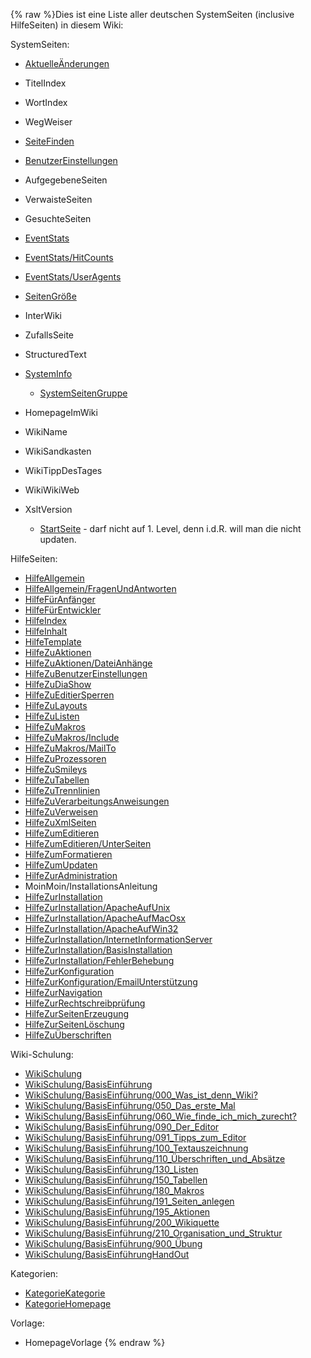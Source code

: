 {% raw %}Dies ist eine Liste aller deutschen SystemSeiten (inclusive HilfeSeiten)
in diesem Wiki:

SystemSeiten:

- [AktuelleÄnderungen](/Aktuelle%C3%84nderungen)
- TitelIndex
- WortIndex
- WegWeiser
- [SeiteFinden](https://blog.inductorsoftware.com/docsproto/missing/SeiteFinden)
- [BenutzerEinstellungen](https://blog.inductorsoftware.com/docsproto/missing/BenutzerEinstellungen)
- AufgegebeneSeiten
- VerwaisteSeiten
- GesuchteSeiten
- [EventStats](https://blog.inductorsoftware.com/docsproto/missing/EventStats)
- [EventStats/HitCounts](https://blog.inductorsoftware.com/docsproto/missing/EventStats_HitCounts)
- [EventStats/UserAgents](https://blog.inductorsoftware.com/docsproto/missing/EventStats_UserAgents)
- [SeitenGröße](/SeitenGr%C3%B6%C3%9Fe)
- InterWiki
- ZufallsSeite
- StructuredText
- [SystemInfo](https://blog.inductorsoftware.com/docsproto/missing/SystemInfo)
  
  - [SystemSeitenGruppe](/SystemSeitenGruppe)
- HomepageImWiki
- WikiName
- WikiSandkasten
- WikiTippDesTages
- WikiWikiWeb
- XsltVersion
  
  - [StartSeite](https://blog.inductorsoftware.com/docsproto/missing/StartSeite) - darf nicht auf 1. Level, denn i.d.R.
will man die nicht updaten.

HilfeSeiten:

- [HilfeAllgemein](/HilfeAllgemein)
- [HilfeAllgemein/FragenUndAntworten](/HilfeAllgemein/FragenUndAntworten)
- [HilfeFürAnfänger](/HilfeF%C3%BCrAnf%C3%A4nger)
- [HilfeFürEntwickler](/HilfeF%C3%BCrEntwickler)
- [HilfeIndex](/HilfeIndex)
- [HilfeInhalt](/HilfeInhalt)
- [HilfeTemplate](/HilfeTemplate)
- [HilfeZuAktionen](/HilfeZuAktionen)
- [HilfeZuAktionen/DateiAnhänge](/HilfeZuAktionen/DateiAnh%C3%A4nge)
- [HilfeZuBenutzerEinstellungen](/HilfeZuBenutzerEinstellungen)
- [HilfeZuDiaShow](/HilfeZuDiaShow)
- [HilfeZuEditierSperren](/HilfeZuEditierSperren)
- [HilfeZuLayouts](/HilfeZuLayouts)
- [HilfeZuListen](/HilfeZuListen)
- [HilfeZuMakros](/HilfeZuMakros)
- [HilfeZuMakros/Include](/HilfeZuMakros/Include)
- [HilfeZuMakros/MailTo](/HilfeZuMakros/MailTo)
- [HilfeZuProzessoren](/HilfeZuProzessoren)
- [HilfeZuSmileys](/HilfeZuSmileys)
- [HilfeZuTabellen](/HilfeZuTabellen)
- [HilfeZuTrennlinien](/HilfeZuTrennlinien)
- [HilfeZuVerarbeitungsAnweisungen](/HilfeZuVerarbeitungsAnweisungen)
- [HilfeZuVerweisen](/HilfeZuVerweisen)
- [HilfeZuXmlSeiten](/HilfeZuXmlSeiten)
- [HilfeZumEditieren](/HilfeZumEditieren)
- [HilfeZumEditieren/UnterSeiten](/HilfeZumEditieren/UnterSeiten)
- [HilfeZumFormatieren](/HilfeZumFormatieren)
- [HilfeZumUpdaten](/HilfeZumUpdaten)
- [HilfeZurAdministration](/HilfeZurAdministration)
- MoinMoin/InstallationsAnleitung
- [HilfeZurInstallation](/HilfeZurInstallation)
- [HilfeZurInstallation/ApacheAufUnix](/HilfeZurInstallation/ApacheAufUnix)
- [HilfeZurInstallation/ApacheAufMacOsx](/HilfeZurInstallation/ApacheAufMacOsx)
- [HilfeZurInstallation/ApacheAufWin32](/HilfeZurInstallation/ApacheAufWin32)
- [HilfeZurInstallation/InternetInformationServer](/HilfeZurInstallation/InternetInformationServer)
- [HilfeZurInstallation/BasisInstallation](/HilfeZurInstallation/BasisInstallation)
- [HilfeZurInstallation/FehlerBehebung](/HilfeZurInstallation/FehlerBehebung)
- [HilfeZurKonfiguration](/HilfeZurKonfiguration)
- [HilfeZurKonfiguration/EmailUnterstützung](/HilfeZurKonfiguration/EmailUnterst%C3%BCtzung)
- [HilfeZurNavigation](/HilfeZurNavigation)
- [HilfeZurRechtschreibprüfung](/HilfeZurRechtschreibpr%C3%BCfung)
- [HilfeZurSeitenErzeugung](/HilfeZurSeitenErzeugung)
- [HilfeZurSeitenLöschung](/HilfeZurSeitenL%C3%B6schung)
- [HilfeZuÜberschriften](/HilfeZu%C3%9Cberschriften)

Wiki-Schulung:

- [WikiSchulung](/WikiSchulung)
- [WikiSchulung/BasisEinführung](/WikiSchulung/BasisEinf%C3%BChrung)
- [WikiSchulung/BasisEinführung/000\_Was\_ist\_denn\_Wiki?](/WikiSchulung/BasisEinf%C3%BChrung/000_Was_ist_denn_Wiki%3F)
- [WikiSchulung/BasisEinführung/050\_Das\_erste\_Mal](/WikiSchulung/BasisEinf%C3%BChrung/050_Das_erste_Mal)
- [WikiSchulung/BasisEinführung/060\_Wie\_finde\_ich\_mich\_zurecht?](/WikiSchulung/BasisEinf%C3%BChrung/060_Wie_finde_ich_mich_zurecht%3F)
- [WikiSchulung/BasisEinführung/090\_Der\_Editor](/WikiSchulung/BasisEinf%C3%BChrung/090_Der_Editor)
- [WikiSchulung/BasisEinführung/091\_Tipps\_zum\_Editor](/WikiSchulung/BasisEinf%C3%BChrung/091_Tipps_zum_Editor)
- [WikiSchulung/BasisEinführung/100\_Textauszeichnung](/WikiSchulung/BasisEinf%C3%BChrung/100_Textauszeichnung)
- [WikiSchulung/BasisEinführung/110\_Überschriften\_und\_Absätze](/WikiSchulung/BasisEinf%C3%BChrung/110_%C3%9Cberschriften_und_Abs%C3%A4tze)
- [WikiSchulung/BasisEinführung/130\_Listen](/WikiSchulung/BasisEinf%C3%BChrung/130_Listen)
- [WikiSchulung/BasisEinführung/150\_Tabellen](/WikiSchulung/BasisEinf%C3%BChrung/150_Tabellen)
- [WikiSchulung/BasisEinführung/180\_Makros](/WikiSchulung/BasisEinf%C3%BChrung/180_Makros)
- [WikiSchulung/BasisEinführung/191\_Seiten\_anlegen](/WikiSchulung/BasisEinf%C3%BChrung/191_Seiten_anlegen)
- [WikiSchulung/BasisEinführung/195\_Aktionen](/WikiSchulung/BasisEinf%C3%BChrung/195_Aktionen)
- [WikiSchulung/BasisEinführung/200\_Wikiquette](/WikiSchulung/BasisEinf%C3%BChrung/200_Wikiquette)
- [WikiSchulung/BasisEinführung/210\_Organisation\_und\_Struktur](/WikiSchulung/BasisEinf%C3%BChrung/210_Organisation_und_Struktur)
- [WikiSchulung/BasisEinführung/900\_Übung](/WikiSchulung/BasisEinf%C3%BChrung/900_%C3%9Cbung)
- [WikiSchulung/BasisEinführungHandOut](/WikiSchulung/BasisEinf%C3%BChrungHandOut)

Kategorien:

- [KategorieKategorie](https://blog.inductorsoftware.com/docsproto/missing/KategorieKategorie)
- [KategorieHomepage](https://blog.inductorsoftware.com/docsproto/missing/KategorieHomepage)

Vorlage:

- HomepageVorlage
<update date omitted for speed>{% endraw %}